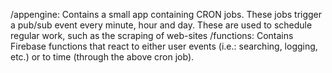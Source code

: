 /appengine: Contains a small app containing CRON jobs. These jobs trigger a pub/sub event every minute, hour and day. These are used to schedule regular work, such as the scraping of web-sites
/functions: Contains Firebase functions that react to either user events (i.e.: searching, logging, etc.) or to time (through the above cron job).

